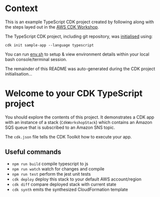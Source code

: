 # Context

This is an example TypeScript CDK project created by following along with the steps layed out in the <a href="https://cdkworkshop.com" target="_blank">AWS CDK Workshop</a>.

The TypeScript CDK project, including git repository, was <a href="https://cdkworkshop.com/20-typescript/20-create-project/100-cdk-init.html#cdk-init" target="_blank">initialised</a> using:

    cdk init sample-app --language typescript

You can run [env.sh](env.sh) to setup & view environment details within your local bash console/terminal session.

The remainder of this README was auto-generated during the CDK project initialisation...

# Welcome to your CDK TypeScript project

You should explore the contents of this project. It demonstrates a CDK app with an instance of a stack (`CdkWorkshopStack`)
which contains an Amazon SQS queue that is subscribed to an Amazon SNS topic.

The `cdk.json` file tells the CDK Toolkit how to execute your app.

## Useful commands

* `npm run build`   compile typescript to js
* `npm run watch`   watch for changes and compile
* `npm run test`    perform the jest unit tests
* `cdk deploy`      deploy this stack to your default AWS account/region
* `cdk diff`        compare deployed stack with current state
* `cdk synth`       emits the synthesized CloudFormation template
